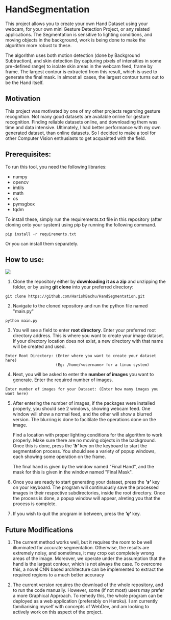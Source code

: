 # HandSegmentation

This project allows you to create your own Hand Dataset using your webcam, for your own mini Gesture Detection Project, or any related applications.
The Segmentation is sensitive to lighting conditions, and moving objects in the background, work is being done to make the algorithm more robust to these. 

The algorithm uses both motion detection (done by Background Subtraction), and skin detection (by capturing pixels of intensities in some pre-defined range) to isolate skin areas in the webcam feed, frame by frame. The largest contour is extracted from this result, which is used to generate the final mask. In almost all cases, the largest contour turns out to be the Hand itself. 

## Motivation ##

This project was motivated by one of my other projects regarding gesture recognition. Not many good datasets are available online for gesture recognition. Finding reliable datasets online, and downloading them was time and data intensive. Ultimately, I had better performance with my own generated dataset, than online datasets. So I decided to make a tool for other Computer Vision enthusiasts to get acquainted with the field. 

## Prerequisites: ##

To run this tool, you need the following libraries:

* numpy
* opencv
* imtils
* math
* os
* pymsgbox
* tqdm

To install these, simply run the requirements.txt file in this repository (after cloning onto your system) using pip by running the following command.
```
pip install -r requirements.txt
```

Or you can install them separately.

## How to use: ##
 
![](example.gif)

1. Clone the repository either by __downloading it as a zip__ and unzipping the folder, or by using __git clone__ into your preferred directory:
```
git clone https://github.com/HarishBachu/HandSegmentation.git
```

2. Navigate to the cloned repository and run the python file named "main.py"
```
python main.py
```

3. You will see a field to enter __root directory__. Enter your preferred root directory address. This is where you want to create your image dataset. 
If your directory location does not exist, a new directory with that name will be created and used. 
```
Enter Root Directory: (Enter where you want to create your dataset here) 
                      (Eg: /home/<username> for a linux system)
```

4. Next, you will be asked to enter the __number of images__ you want to generate. Enter the required number of images.
```
Enter number of images for your Dataset: (Enter how many images you want here)
```

5. After entering the number of images, if the packages were installed properly, you should see 2 windows, showing webcam feed. One window will show a normal feed, and the other will show a blurred version. The blurring is done to facitilate the operations done on the image. 

   Find a location with proper lighting conditions for the algorithm to work properly. Make sure there are no moving objects in the background. Once this is done, press the **_'b'_** key on the keyboard to start the segmentation process. You should see a variety of popup windows, each showing some operation on the frame. 

   The final hand is given by the window named "Final Hand", and the mask for this is given in the window named "Final Mask". 

6. Once you are ready to start generating your dataset, press the **_'s'_** key on your keyboard. The program will continuously save the processed images in their respective subdirectories, inside the root directory. Once the process is done, a popup window will appear, alreting you that the process is complete.

7. If you wish to quit the program in between, press the **_'q'_** key.

## Future Modifications ##

1. The current method works well, but it requires the room to be well illuminated for accurate segmentation. Otherwise, the results are extremely noisy, and sometimes, it may crop out completely wrong areas of the image. Moreover, we operate under the assumption that the hand is the largest contour, which is not always the case. To overcome this, a novel CNN based architecture can be implemented to extract the required regions to a much better accuracy

2. The current version requires the download of the whole repository, and to run the code manually. However, some (if not most) users may prefer a more Graphical Approach. To remedy this, the whole program can be deployed as a web application (preferably on Heroku). I am currently familiarising myself with concepts of WebDev, and am looking to actively work on this aspect of the project. 
